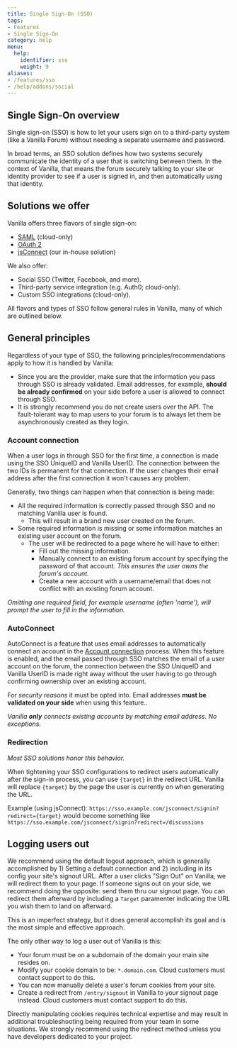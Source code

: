 ```yaml
---
title: Single Sign-On (SSO)
tags:
- Features
- Single Sign-On
category: help
menu:
  help:
    identifier: sso
    weight: 9
aliases:
- /features/sso
- /help/addons/social
---
```


## Single Sign-On overview

Single sign-on (SSO) is how to let your users sign on to a third-party system (like a Vanilla Forum) without needing a separate username and password.

In broad terms, an SSO solution defines how two systems securely communicate the identity of a user that is switching between them. In the context of Vanilla, that means the forum securely talking to your site or identity provider to see if a user is signed in, and then automatically using that identity.

## Solutions we offer

Vanilla offers three flavors of single sign-on:

* [SAML](/help/sso/saml) (cloud-only)
* [OAuth 2](/help/sso/oauth)
* [jsConnect](/help/sso/jsconnect) (our in-house solution)

We also offer:

* Social SSO (Twitter, Facebook, and more).
* Third-party service integration (e.g. Auth0; cloud-only).
* Custom SSO integrations (cloud-only).

All flavors and types of SSO follow general rules in Vanilla, many of which are outlined below.

## General principles

Regardless of your type of SSO, the following principles/recommendations apply to how it is handled by Vanilla:

- Since you are the provider, make sure that the information you pass through SSO is already validated.
Email addresses, for example, **should be already confirmed** on your side before a user is allowed to connect through SSO.
- It is strongly recommend you do not create users over the API.
The fault-tolerant way to map users to your forum is to always let them be asynchronously created as they login.

### Account connection

When a user logs in through SSO for the first time, a connection is made using the SSO UniqueID and Vanilla UserID.
The connection between the two IDs is permanent for that connection. If the user changes their email address after the first connection it won't causes any problem.

Generally, two things can happen when that connection is being made:

- All the required information is correctly passed through SSO and no matching Vanilla user is found.
   - This will result in a brand new user created on the forum.
- Some required information is missing or some information matches an existing user account on the forum.
   - The user will be redirected to a page where he will have to either:
      - Fill out the missing information.
      - Manually connect to an existing forum account by specifying the password of that account. 
      *This ensures the user owns the forum's account.*
      - Create a new account with a username/email that does not conflict with an existing forum account.

*Omitting one required field, for example username (often 'name'), will prompt the user to fill in the information.*

### AutoConnect

AutoConnect is a feature that uses email addresses to automatically connect an account in the [Account connection](#account-connection) process.
When this feature is enabled, and the email passed through SSO matches the email of a user account on the forum,
the connection between the SSO UniqueID and Vanilla UserID is made right away without the user having to go 
through confirming ownership over an existing account.

For *security reasons* it must be opted into.
Email addresses **must be validated on your side** when using this feature..

*Vanilla __only__ connects existing accounts by matching email address. No exceptions.*

### Redirection

*Most SSO solutions honor this behavior.*

When tightening your SSO configurations to redirect users automatically after the sign-in process, you can use `{target}` in the redirect URL.
Vanilla will replace `{target}` by the page the user is currently on when generating the URL.

Example (using jsConnect): `https://sso.example.com/jsconnect/signin?redirect={target}` would become something like
`https://sso.example.com/jsconnect/signin?redirect=/discussions`

## Logging users out

We recommend using the default logout approach, which is generally accomplished by 1) Setting a default connection and 2) including in its config your site's signout URL. After a user clicks "Sign Out" on Vanilla, we will redirect them to your page. If someone signs out on your side, we recommend doing the opposite: send them thru our signout page. You can redirect them afterward by including a `Target` paramenter indicating the URL you wish them to land on afterward.

This is an imperfect strategy, but it does general accomplish its goal and is the most simple and effective approach.

The only other way to log a user out of Vanilla is this:

* Your forum must be on a subdomain of the domain your main site resides on.
* Modify your cookie domain to be: `*.domain.com`. Cloud customers must contact support to do this.
* You can now manually delete a user's forum cookies from your site.
* Create a redirect from `/entry/signout` in Vanilla to your signout page instead. Cloud customers must contact support to do this.

Directly manipulating cookies requires technical expertise and may result in additional troubleshooting being required from your team in some situations. We strongly recommend using the redirect method unless you have developers dedicated to your project.
